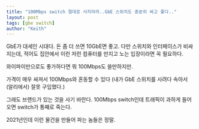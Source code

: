 ```yaml
---
title: "100Mbps switch 절대로 사지마라..GbE 스위치도 충분히 싸고 좋다.."
layout: post
tags: [gbe switch]
author: "Keith"
---
```


GbE가 대세인 시대다. 돈 좀 더 쓰면 10GbE면 좋고. 다만 스위치와 인터페이스가 비싸지는데, 적어도 집안에서 이런 저런 컴퓨터를 만지고 노는 입장이라면 꼭 필요하다.

와이파이만으로도 좋가하다면 뭐 100Mbps도 쓸만하지만. 

가격이 매우 싸져서 100Mbps와 혼동할 수 있다 (내가 GbE 스위치를 사려다 속아서 (알리에서) 잘못 구입했다.)

그래도 브랜드가 있는 것을 사기 바란다. 100Mbps switch인데 트래픽이 과하게 들어오면 switch가 통째로 죽는다.

2021년인데 이런 물건을 만들어 파는 놈들은 정말.
